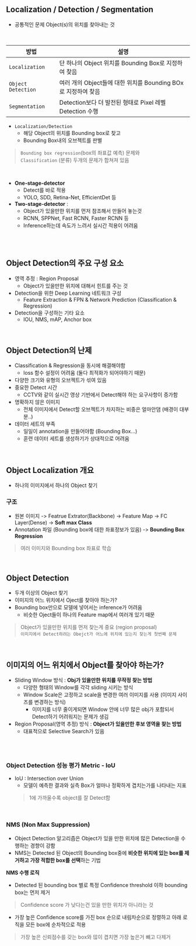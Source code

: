 ## Localization / Detection / Segmentation
- 공통적인 문제 Object(s)의 위치를 찾아내는 것

<br/>

|방법|설명|
|---|---|
|`Localization`|단 하나의 Object 위치를 Bounding Box로 지정하여 찾음|
|`Object Detection`|여러 개의 Object들에 대한 위치를 Bounding BOx로 지정하여 찾음|
|`Segmentation`|Detection보다 더 발전된 형태로 Pixel 레벨 Detection 수행|

- `Localization/Detection`
    - 해당 Object의 위치를 Bounding box로 찾고
    - Bounding Box내의 오브젝트를 판별
> `Bounding box regression`(box의 좌표값 예측) 문제와  
> `Classification` (분류) 두개의 문제가 합쳐져 있음

<br/>

- **One-stage-detector** 
    - Detect를 바로 적용
    - YOLO, SDD, Retina-Net, EfficientDet 등
- **Two-stage-detector** : 
    - Object가 있을만한 위치를 먼저 참조해서 만들어 놓는것 
    - RCNN, SPPNet, Fast RCNN, Faster RCNN 등
    - Inference하는데 속도가 느려서 실시간 적용이 어려움

<br/>
<br/>

## Object Detection의 주요 구성 요소
- 영역 추정 : Region Proposal
    - Object가 있을만한 위치에 대해서 힌트를 주는 것
- Detection을 위한 Deep Learning 네트워크 구성
    - Feature Extraction & FPN & Network Prediction (Classification & Regression)
- Detection을 구성하는 기타 요소
    - IOU, NMS, mAP, Anchor box

<br/>

## Object Detection의 난제
- Classification & Regression을 동시에 해결해야함 
    - loss 함수 설정이 어려움 (둘다 최적화가 되어야하기 때문)
- 다양한 크기와 유형의 오브젝트가 섞여 있음
- 중요한 Detect 시간 
    - CCTV와 같이 실시간 영상 기반에서 Detect해야 하는 요구사항이 증가함
- 명확하지 않은 이미지 
    - 전체 이미지에서 Detect할 오브젝트가 차지하는 비중은 얼마안댐 (배경이 대부분..) 
- 데이터 세트의 부족
    - 일일이 annotation을 만들어야함 (Bounding Box...)
    - 훈련 데이터 세트를 생성하기가 상대적으로 어려움

<br/>

## Object Localization 개요
- 하나의 이미지에서 하나의 Object 찾기

### 구조
- 원본 이미지 -> Featrue Extrator(Backbone) -> Feature Map -> FC Layer(Dense) -> **Soft max Class**  
- Annotation 파일 (Bounding box에 대한 좌표정보가 있음) -> **Bounding Box Regression**
> 여러 이미지와 Bounding box 좌표로 학습

<br/>

## Object Detection
- 두개 이상의 Object 찾기
- 이미지의 어느 위치에서 Oject를 찾아야 하는가?
- Bounding box만으로 모델에 넣어서는 inference가 어려움
    - 비슷한 Oject들이 하나의 Feature map에서 여러개 있기 때문
> Object가 있을만한 위치를 먼저 찾는게 중요 (region proposal)  
`이미지에서 Detect하려는 Obejct가 어느에 위치에 있는지 찾는게 첫번째 문제`

<br/>

## 이미지의 어느 위치에서 Object를 찾아야 하는가?
- Sliding Window 방식 : **Obj가 있을만한 위치를 무작정 찾는 방법**
    - 다양한 형태의 Window를 각각 sliding 시키는 방식
    - Window Scale은 고정하고 scale을 변경한 여러 이미지를 사용 (이미지 사이즈를 변경하는 방식)
        - 이미지를 너무 줄이게되면 Window 안에 너무 많은 obj가 포함되서 Detect하기 어려워지는 문제가 생김
- Region Proposal(영역 추정) 방식 : **Object가 있을만한 후보 영역을 찾는 방법**
    - 대표적으로 Selective Search가 있음
 

<br/>
<br/>

### Object Detection 성능 평가 Metric - IoU
- IoU : Intersection over Union
    - 모델이 예측한 결과와 실측 Box가 얼마나 정확하게 겹치는가를 나타내는 지표
    > 1에 가까울수록 object를 잘 Detect함

<br/>

### NMS (Non Max Suppression)
- Object Detection 알고리즘은 Object가 있을 만한 위치에 많은 Detection을 수행하는 경향이 강함
- NMS는 Detected 된 Object의 Bounding box중에 **비슷한 위치에 있는 box를 제거하고 가장 적합한 box를 선택**하는 기법


**NMS 수행 로직**
- Detected 된 bounding box 별로 특정 Confidence threshold 이하 bounding box는 먼저 제거 
> Confidence score 가 낮다는건 있을 만한 위치가 아니라는 것

- 가장 높은 Confidence score를 가진 box 순으로 내림차순으로 정렬하고 아래 로직을 모든 box에 순차적으로 적용
> 가장 높은 신뢰점수를 갖는 box와 많이 겹치면 가장 높은거 뺴고 다제거
